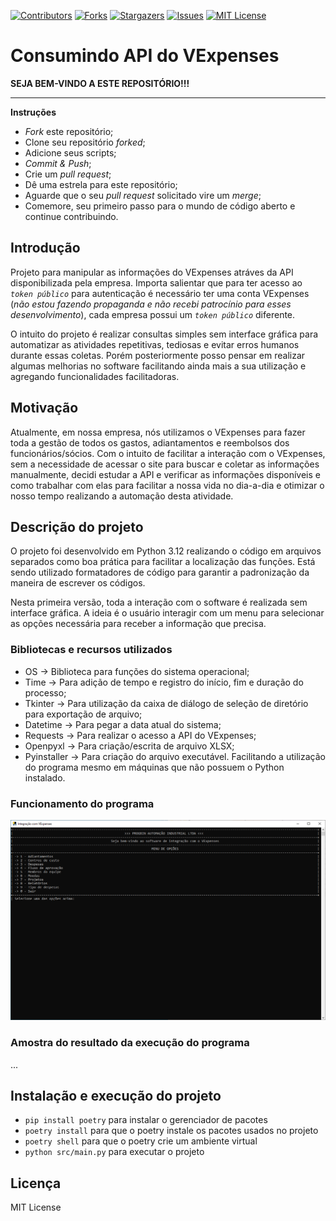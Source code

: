 [![Contributors][contributors-shield]][contributors-url]
[![Forks][forks-shield]][forks-url]
[![Stargazers][stars-shield]][stars-url]
[![Issues][issues-shield]][issues-url]
[![MIT License][license-shield]][license-url]

[contributors-shield]: https://img.shields.io/github/contributors/J-o-n-a-s/consumindo-api-vexpenses.svg?style=for-the-badge
[contributors-url]: https://github.com/J-o-n-a-s/consumindo-api-vexpenses/graphs/contributors
[forks-shield]: https://img.shields.io/github/forks/J-o-n-a-s/consumindo-api-vexpenses.svg?style=for-the-badge
[forks-url]: https://github.com/J-o-n-a-s/consumindo-api-vexpenses/network/members
[stars-shield]: https://img.shields.io/github/stars/J-o-n-a-s/consumindo-api-vexpenses.svg?style=for-the-badge
[stars-url]: https://github.com/J-o-n-a-s/consumindo-api-vexpenses/stargazers
[issues-shield]: https://img.shields.io/github/issues/J-o-n-a-s/consumindo-api-vexpenses.svg?style=for-the-badge
[issues-url]: https://github.com/J-o-n-a-s/consumindo-api-vexpenses/issues
[license-shield]: https://img.shields.io/github/license/J-o-n-a-s/consumindo-api-vexpenses.svg?style=for-the-badge
[license-url]: https://github.com/J-o-n-a-s/consumindo-api-vexpenses/blob/master/LICENSE

# Consumindo API do VExpenses

**SEJA BEM-VINDO A ESTE REPOSITÓRIO!!!**

-------------

**Instruções**

 - *Fork* este repositório;
 - Clone seu repositório *forked*;
 - Adicione seus scripts;
 - *Commit & Push*;
 - Crie um *pull request*;
 - Dê uma estrela para este repositório;
 - Aguarde que o seu *pull request* solicitado vire um *merge*;
 - Comemore, seu primeiro passo para o mundo de código aberto e continue contribuindo.

## Introdução

Projeto para manipular as informações do VExpenses atráves da API disponibilizada pela empresa. Importa salientar que para ter acesso ao *```token público```* para autenticação é necessário ter uma conta VExpenses (*não estou fazendo propaganda e não recebi patrocínio para esses desenvolvimento*), cada empresa possui um *```token público```* diferente.

O intuito do projeto é realizar consultas simples sem interface gráfica para automatizar as atividades repetitivas, tediosas e evitar erros humanos durante essas coletas. Porém posteriormente posso pensar em realizar algumas melhorias no software facilitando ainda mais a sua utilização e agregando funcionalidades facilitadoras.

## Motivação

Atualmente, em nossa empresa, nós utilizamos o VExpenses para fazer toda a gestão de todos os gastos, adiantamentos e reembolsos dos funcionários/sócios. Com o intuito de facilitar a interação com o VExpenses, sem a necessidade de acessar o site para buscar e coletar as informações manualmente, decidi estudar a API e verificar as informações disponíveis e como trabalhar com elas para facilitar a nossa vida no dia-a-dia e otimizar o nosso tempo realizando a automação desta atividade.

## Descrição do projeto

O projeto foi desenvolvido em Python 3.12 realizando o código em arquivos separados como boa prática para facilitar a localização das funções. Está sendo utilizado formatadores de código para garantir a padronização da maneira de escrever os códigos.

Nesta primeira versão, toda a interação com o software é realizada sem interface gráfica. A ideia é o usuário interagir com um menu para selecionar as opções necessária para receber a informação que precisa.

### Bibliotecas e recursos utilizados

 - OS -> Biblioteca para funções do sistema operacional;
 - Time -> Para adição de tempo e registro do início, fim e duração do processo;
 - Tkinter -> Para utilização da caixa de diálogo de seleção de diretório para exportação de arquivo;
 - Datetime -> Para pegar a data atual do sistema;
 - Requests -> Para realizar o acesso a API do VExpenses;
 - Openpyxl -> Para criação/escrita de arquivo XLSX;
 - Pyinstaller -> Para criação do arquivo executável. Facilitando a utilização do programa mesmo em máquinas que não possuem o Python instalado.

### Funcionamento do programa

![Apresentação e menu de seleção inicial](img/menu_geral.png)

### Amostra do resultado da execução do programa

...

## Instalação e execução do projeto

 - `pip install poetry` para instalar o gerenciador de pacotes
 - `poetry install` para que o poetry instale os pacotes usados no projeto
 - `poetry shell` para que o poetry crie um ambiente virtual
 - `python src/main.py` para executar o projeto

## Licença

MIT License
 
